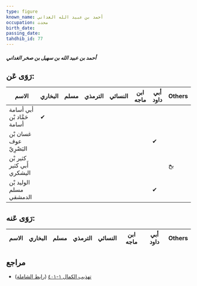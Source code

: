 ```yaml
---
type: figure
known_name: أحمد بن عبيد الله الغداني
occupation: محدث
birth_date:
passing_date:
tahdhib_id: 77
---
```

##### أحمد بن عبيد الله بن سهيل بن صخر الغداني

## رَوَى عَن:
| الاسم                       | البخاري | مسلم | الترمذي | النسائي | ابن ماجه | أبي داود | Others |
| --------------------------- | ------- | ---- | ------- | ------- | -------- | -------- | ------ |
| أبي أسامة حَمَّاد بْن أسامة | ✔       |      |         |         |          |          |        |
| غسان بْن عوف البَصْرِيّ     |         |      |         |         |          | ✔        |        |
| كثير بْن أَبي كثير اليشكري  |         |      |         |         |          |          | بخ     |
| الوليد بْن مسلم الدمشقي     |         |      |         |         |          | ✔        |        |
## رَوَى عَنه:
| الاسم | البخاري | مسلم | الترمذي | النسائي | ابن ماجه | أبي داود | Others |
| ----- | ------- | ---- | ------- | ------- | -------- | -------- | ------ |
## مراجع
- [تهذيب الكمال ١-٤٠١](obsidian://open?vault=Tahdhib-al-Kamal&file=Figures/٧٧-أحمد%20بن%20عبيد%20الله%20بن%20سهيل%20بن%20صخر%20الغداني) ([رابط الشاملة](https://shamela.ws/book/3722/400))